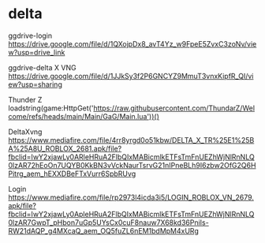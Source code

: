 # delta

ggdrive-login
https://drive.google.com/file/d/1QXojpDx8_avT4Yz_w9FpeE5ZvxC3zoNv/view?usp=drive_link

ggdrive-delta X VNG 
https://drive.google.com/file/d/1JJkSy3f2P6GNCYZ9MmuT3vnxKipfR_QI/view?usp=sharing


Thunder Z
loadstring(game:HttpGet('https://raw.githubusercontent.com/ThundarZ/Welcome/refs/heads/main/Main/GaG/Main.lua'))()



DeltaXvng
https://www.mediafire.com/file/4rr8yrgd0o51kbw/DELTA_X_TR%25E1%25BA%25A8U_ROBLOX_2681.apk/file?fbclid=IwY2xjawLy0ARleHRuA2FlbQIxMABicmlkETFsTmFnUEZhWjNlRnNLQ0lzAR72hEoOn7UQYB0KkBN3vVckNaurTsrvG21nIPneBLh9I6zbw2OfG2Q6HPitrg_aem_hEXXDBeFTxVurr6SpbRUvg



Login
https://www.mediafire.com/file/rp2973l4icda3i5/LOGIN_ROBLOX_VN_2679.apk/file?fbclid=IwY2xjawLy0ApleHRuA2FlbQIxMABicmlkETFsTmFnUEZhWjNlRnNLQ0lzAR7GwpT_pHbon7uGp5UYsCx0cuF8nauw7X68kd36PniIs-RW21dAQP_g4MXcaQ_aem_OQ5fuZL6nEM1bdMpM4xURg

